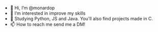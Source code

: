 - 👋 Hi, I’m @monardop
- 👀 I’m interested in improve my skills
- 🌱 Studying Python, JS and Java. You'll also find projects made in C.
- 📫 How to reach me send me a DM!

<!---
monardop/monardop is a ✨ special ✨ repository because its `README.md` (this file) appears on your GitHub profile.
You can click the Preview link to take a look at your changes.
--->
